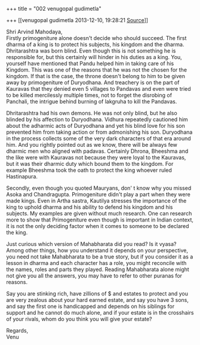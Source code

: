 +++
title = "002 venugopal gudimetla"

+++
[[venugopal gudimetla	2013-12-10, 19:28:21 [Source](https://groups.google.com/g/samskrita/c/Hd_Xp7QZ3ZM)]]



Shri Arvind Mahodaya,  
Firstly primogeniture alone doesn't decide who should succeed. The first dharma of a king is to protect his subjects, his kingdom and the dharma. Dhritarashtra was born blind. Even though this is not something he is responsible for, but this certainly will hinder in his duties as a king. You, yourself have mentioned that Pandu helped him in taking care of his Kingdom. This was one of the reasons that he was not the chosen for the kingdom. If that is the case, the throne doesn't belong to him to be given away by primogeniture of Duryodhana. And treachery is on the part of Kauravas that they denied even 5 villages to Pandavas and even were tried to be killed mercilessly multiple times, not to forget the disrobing of Panchali, the intrigue behind burning of lakgruha to kill the Pandavas.

Dhritarashtra had his own demons. He was not only blind, but he also blinded by his affection to Duryodhana. Vidhura repeatedly cautioned him about the adharmic acts of Duryodhana and yet his blind love for his son prevented him from taking action or from admonishing his son. Duryodhana in the process collects some of the very dark characters of that era around him. And you rightly pointed out as we know, there will be always few dharmic men who aligned with padavas. Certainly Dhrona, Bheeshma and the like were with Kauravas not because they were loyal to the Kauravas, but it was their dharmic duty which bound them to the kingdom. For example Bheeshma took the oath to protect the king whoever ruled Hastinapura.

Secondly, even though you quoted Mauryans, don' t know why you missed Asoka and Chandragupta. Primogeniture didn't play a part when they were made kings. Even in Artha sastra, Kautilya stresses the importance of the king to uphold dharma and his ability to defend his kingdom and his subjects. My examples are given without much research. One can research more to show that Primogeniture even though is important in Indian context, it is not the only deciding factor when it comes to someone to be declared the king.

Just curious which version of Mahabharata did you read? Is it vyasa? Among other things, how you understand it depends on your perspective, you need not take Mahabharata to be a true story, but if you consider it as a lesson in dharma and each character has a role, you might reconcile with the names, roles and parts they played. Reading Mahabharata alone might not give you all the answers, you may have to refer to other puranas for reasons.

Say you are stinking rich, have zillions of $ and estates to protect and you are very zealous about your hard earned estate, and say you have 3 sons, and say the first one is handicapped and depends on his siblings for support and he cannot do much alone, and if your estate is in the crosshairs of your rivals, whom do you think you will give your estate?

Regards,  
Venu

